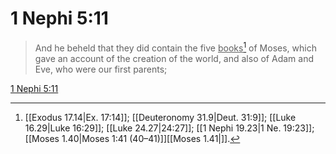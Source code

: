 # 1 Nephi 5:11

> And he beheld that they did contain the five <u>books</u>[^a] of Moses, which gave an account of the creation of the world, and also of Adam and Eve, who were our first parents;

[1 Nephi 5:11](https://www.churchofjesuschrist.org/study/scriptures/bofm/1-ne/5?lang=eng&id=p11#p11)


[^a]: [[Exodus 17.14|Ex. 17:14]]; [[Deuteronomy 31.9|Deut. 31:9]]; [[Luke 16.29|Luke 16:29]]; [[Luke 24.27|24:27]]; [[1 Nephi 19.23|1 Ne. 19:23]]; [[Moses 1.40|Moses 1:41 (40–41)]][[Moses 1.41|]].  
